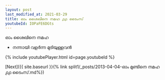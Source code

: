 ```yaml
---
layout: post
last_modified_at: 2021-03-29
title: ഓം ശൈഖിനെ നമഹ ൧൧ ടൈംസ്
youtubeId: IOPaFE6DGts
---
```

 
 
 ഓം ശൈഖിനെ നമഹ 
 
 -  നന്നായി വളർന്ന മുടിയുള്ളവൻ 
 
  
 
  
 
 
 
 
 
 


{% include youtubePlayer.html id=page.youtubeId %}
 
[Next]({{ site.baseurl }}{% link  split1/_posts/2013-04-04-ഓം മുണ്ടിനെ നമഹ ൧൧ ടൈംസ്.md%})
 
